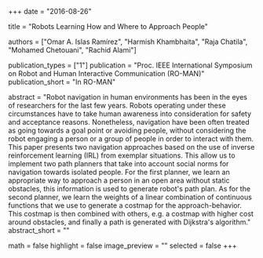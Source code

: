 +++
date = "2016-08-26"

title = "Robots Learning How and Where to Approach People"

authors = ["Omar A. Islas Ramírez", "Harmish Khambhaita", "Raja Chatila", "Mohamed Chetouani", "Rachid Alami"]

publication_types = ["1"]
publication = "Proc. IEEE International Symposium on Robot and Human Interactive Communication (RO-MAN)"
publication_short = "In RO-MAN"

abstract = "Robot navigation in human environments has been in the eyes of researchers for the last few years. Robots operating under these circumstances have to take human awareness into consideration for safety and acceptance reasons. Nonetheless, navigation have been often treated as going towards a goal point or avoiding people, without considering the robot engaging a person or a group of people in order to interact with them. This paper presents two navigation approaches based on the use of inverse reinforcement learning  (IRL) from exemplar situations. This allow us to implement two path planners that take into account social norms for navigation towards isolated people. For the first planner, we learn an appropriate way to approach a person in an open area without static obstacles, this information is used to generate robot's path plan. As for the second planner, we learn the weights of a linear combination of continuous functions that we use to generate a costmap for the approach-behavior. This costmap is then combined with others, e.g. a costmap with higher cost around obstacles, and finally a path is generated with Dijkstra's algorithm."
abstract_short = ""

math = false
highlight = false
image_preview = ""
selected = false
+++
